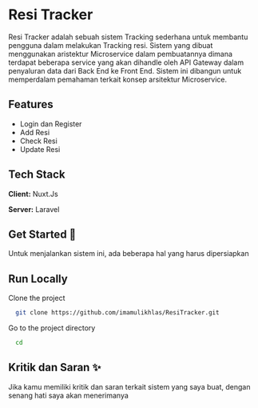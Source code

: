 
  # Resi Tracker  
  Resi Tracker adalah sebuah sistem Tracking sederhana untuk membantu pengguna dalam melakukan Tracking resi. Sistem yang dibuat menggunakan aristektur Microservice dalam pembuatannya dimana terdapat beberapa service yang akan dihandle oleh API Gateway dalam penyaluran data dari Back End ke Front End. Sistem ini dibangun untuk memperdalam pemahaman terkait konsep arsitektur Microservice. 
  
      
  ## Features  
  - Login dan Register
  - Add Resi
  - Check Resi
  - Update Resi 

  ## Tech Stack  
  **Client:** Nuxt.Js  

  **Server:** Laravel   

  ## Get Started 🚀  
  Untuk menjalankan sistem ini, ada beberapa hal yang harus dipersiapkan


  ## Run Locally  
  Clone the project  

  ~~~bash  
    git clone https://github.com/imamulikhlas/ResiTracker.git
  ~~~

  Go to the project directory  

  ~~~bash  
    cd 
  ~~~


 


  ## Kritik dan Saran ✨  
  Jika kamu memiliki kritik dan saran terkait sistem yang saya buat, dengan senang hati saya akan menerimanya 